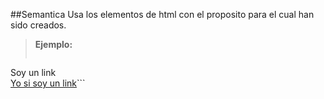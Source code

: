##Semantica
Usa los elementos de html con el proposito para el cual han sido creados.

>**Ejemplo:**
>```html
<!-- No Recomendado -->
<div onclick="redireccionarInicio();">Soy un link</div>
<!-- Recomendado -->
<a href="/inicio">Yo si soy un link</a>```

